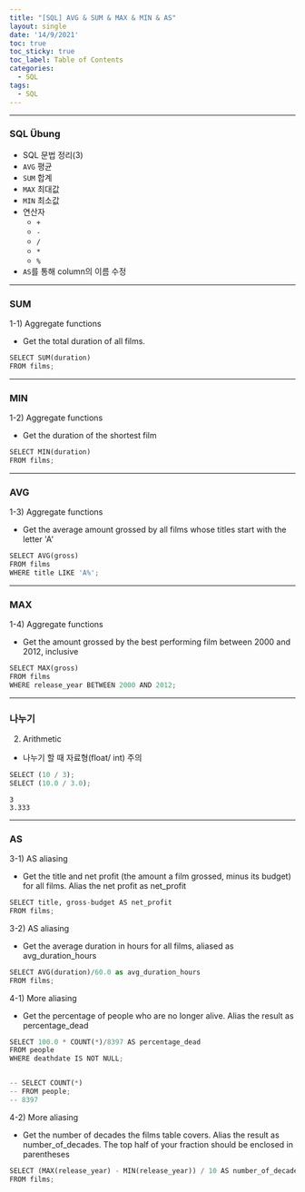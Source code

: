 ```yaml
---
title: "[SQL] AVG & SUM & MAX & MIN & AS"
layout: single
date: '14/9/2021'
toc: true
toc_sticky: true
toc_label: Table of Contents
categories:
  - SQL
tags:
  - SQL
---
```



---
### SQL Übung 
* SQL 문법 정리(3)
* ```AVG``` 평균
* ```SUM``` 합계
* ```MAX``` 최대값
* ```MIN``` 최소값
* 연산자
    * ```+```
    * ```-```
    * ```/```
    * ```*```
    * ```%```
* ```AS```를 통해 column의 이름 수정

---
### SUM
1-1) Aggregate functions
* Get the total duration of all films.

```python
SELECT SUM(duration)
FROM films;
```

---

### MIN
1-2) Aggregate functions
* Get the duration of the shortest film

```python
SELECT MIN(duration)
FROM films;
```
---

### AVG
1-3) Aggregate functions
* Get the average amount grossed by all films whose titles start with the letter 'A'

```python
SELECT AVG(gross)
FROM films
WHERE title LIKE 'A%';
```
---

### MAX
1-4) Aggregate functions
* Get the amount grossed by the best performing film between 2000 and 2012, inclusive

```python
SELECT MAX(gross)
FROM films
WHERE release_year BETWEEN 2000 AND 2012;
```
---

### 나누기
2) Arithmetic
* 나누기 할 때 자료형(float/ int) 주의

```python
SELECT (10 / 3);
SELECT (10.0 / 3.0);
```

    3
    3.333
---

### AS
3-1) AS aliasing
* Get the title and net profit (the amount a film grossed, minus its budget) for all films. Alias the net profit as net_profit

```python
SELECT title, gross-budget AS net_profit
FROM films;
```

3-2) AS aliasing
* Get the average duration in hours for all films, aliased as avg_duration_hours

```python
SELECT AVG(duration)/60.0 as avg_duration_hours
FROM films;
```

4-1) More aliasing
* Get the percentage of people who are no longer alive. Alias the result as percentage_dead

```python
SELECT 100.0 * COUNT(*)/8397 AS percentage_dead
FROM people
WHERE deathdate IS NOT NULL;


-- SELECT COUNT(*)
-- FROM people;
-- 8397
```

4-2) More aliasing
* Get the number of decades the films table covers. Alias the result as number_of_decades. The top half of your fraction should be enclosed in parentheses

```python
SELECT (MAX(release_year) - MIN(release_year)) / 10 AS number_of_decades
FROM films;
```
